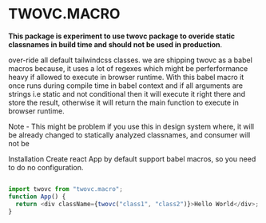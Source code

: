 # TWOVC.MACRO

**This package is experiment to use twovc package to overide static classnames in build time and should not be used in production**.

over-ride all default tailwindcss classes.
we are shipping twovc as a babel macros because, it uses a lot of regexes which might be perferformance heavy if allowed to execute in browser runtime. With this babel macro it once runs during compile time in babel context and if all arguments are strings i.e static and not conditional then it will execute it right there and store the result, otherwise it will return the main function to execute in browser runtime.

Note - This might be problem if you use this in design system where, it will be already changed to statically analyzed classnames, and consumer will not be

Installation
Create react App by default support babel macros, so you need to do no configuration.

```sh npm i twovc.macro

```

```js
import twovc from "twovc.macro";
function App() {
  return <div className={twovc("class1", "class2")}>Hello World</div>;
}
```

